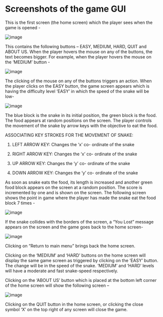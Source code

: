 # Screenshots of the game GUI

This is the first screen (the home screen) which the player sees when the game is opened - 

![image](https://user-images.githubusercontent.com/16451688/125022829-2a599a00-e09b-11eb-83a1-66222c8537ba.png)

This contains the following buttons – EASY, MEDIUM, HARD, QUIT and ABOUT US. When the player hovers the mouse on any of the buttons, the text becomes bigger. For example, when the player hovers the mouse on the ‘MEDIUM’ button - 

![image](https://user-images.githubusercontent.com/16451688/125022857-3ba2a680-e09b-11eb-9e69-93dfe9294301.png)

The clicking of the mouse on any of the buttons triggers an action. When the player clicks on the EASY button, the game screen appears which is having the difficulty level ‘EASY’ in which the speed of the snake will be low-

![image](https://user-images.githubusercontent.com/16451688/125022946-6ab91800-e09b-11eb-9961-f904ff06b1f9.png)

The blue block is the snake in its initial position, the green block is the food. The food appears at random positions on the screen. The player controls the movement of the snake by arrow keys with the objective to eat the food. 

ASSOCIATING KEY STROKES FOR THE MOVEMENT OF SNAKE:

1.	LEFT ARROW KEY: Changes the ‘x’ co- ordinate of the snake

2.	RIGHT ARROW KEY: Changes the ‘x’ co- ordinate of the snake

3.	UP ARROW KEY: Changes the ‘y’ co- ordinate of the snake

4.	DOWN ARROW KEY: Changes the ‘y’ co- ordinate of the snake

As soon as snake eats the food, its length is increased and another green food block appears on the screen at a random position. The score is incremented by one and is shown on the screen. The following screen shows the point in game where the player has made the snake eat the food block 7 times - 

![image](https://user-images.githubusercontent.com/16451688/125022967-7c022480-e09b-11eb-9b65-723d32a2a0e8.png)

If the snake collides with the borders of the screen, a “You Lost” message appears on the screen and the game goes back to the home screen-

![image](https://user-images.githubusercontent.com/16451688/125022988-87ede680-e09b-11eb-8e79-3c0974c0cc93.png)

Clicking on “Return to main menu” brings back the home screen.

Clicking on the ‘MEDIUM’ and ‘HARD’ buttons on the home screen will display the same game screen as triggered by clicking on the ‘EASY’ button. The change will be in the speed of the snake. ‘MEDIUM’ and ‘HARD’ levels will have a moderate and fast snake-speed respectively.

Clicking on the ‘ABOUT US’ button which is placed at the bottom left corner of the home screen will show the following screen – 

![image](https://user-images.githubusercontent.com/16451688/125023127-d602ea00-e09b-11eb-8c21-1be0a0f39ba5.png)

Clicking on the QUIT button in the home screen, or clicking the close symbol ‘X’ on the top right of any screen will close the game. 
